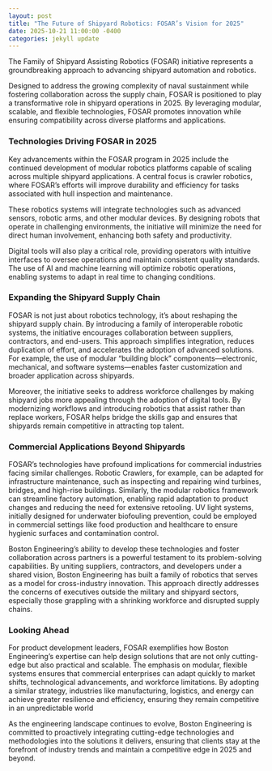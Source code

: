 ```yaml
---
layout: post
title: "The Future of Shipyard Robotics: FOSAR’s Vision for 2025"
date: 2025-10-21 11:00:00 -0400
categories: jekyll update
---
```


The Family of Shipyard Assisting Robotics (FOSAR) initiative represents a groundbreaking approach to advancing shipyard
automation and robotics.

Designed to address the growing complexity of naval sustainment while fostering collaboration across the supply chain,
FOSAR is positioned to play a transformative role in
shipyard operations in 2025. By leveraging modular, scalable, and flexible technologies,
FOSAR promotes innovation while ensuring compatibility across diverse platforms and
applications.

<h3>
Technologies Driving FOSAR in 2025
</h3>

Key advancements within the FOSAR program in 2025 include the continued development of modular robotics platforms
capable of scaling across multiple shipyard applications. A central focus is crawler robotics, where FOSAR’s efforts
will improve durability and efficiency for tasks associated with hull inspection and maintenance.

These robotics systems will integrate technologies such as advanced sensors, robotic arms, and other modular devices. By
designing robots that operate in challenging environments, the initiative will minimize the need for direct human
involvement,
enhancing both safety and productivity.

Digital tools will also play a critical role, providing operators with intuitive interfaces to oversee operations and
maintain consistent quality standards. The use of AI and machine learning will optimize robotic operations, enabling
systems to adapt in real time to changing conditions.

<h3>
Expanding the Shipyard Supply Chain
</h3>

FOSAR is not just about robotics technology, it’s about reshaping the shipyard supply chain. By introducing a family of
interoperable robotic systems, the initiative encourages collaboration between suppliers, contractors, and end-users.
This approach simplifies integration, reduces duplication of effort, and accelerates the adoption of advanced solutions.
For example, the use
of modular “building block” components—electronic, mechanical, and software systems—enables faster customization and
broader application across shipyards.

Moreover, the initiative seeks to address workforce challenges by making shipyard jobs more appealing through the
adoption of digital tools. By modernizing workflows and introducing robotics that assist rather than replace workers,
FOSAR helps bridge the skills gap and ensures that shipyards remain competitive in attracting top talent.

<h3>
Commercial Applications Beyond Shipyards
</h3>

FOSAR’s technologies have profound implications for commercial industries facing similar challenges. Robotic Crawlers,
for example, can be adapted for infrastructure maintenance, such as inspecting and repairing wind turbines, bridges, and
high-rise buildings. Similarly, the modular robotics framework can streamline factory automation, enabling rapid
adaptation to product changes and reducing the need for extensive retooling. UV light systems, initially designed for
underwater biofouling prevention, could be employed in commercial settings like food production and healthcare to ensure
hygienic surfaces and contamination control.

Boston Engineering’s ability to develop these technologies and foster collaboration across partners is a powerful
testament to its problem-solving capabilities. By uniting suppliers, contractors, and developers under a shared vision,
Boston Engineering has built a family of robotics that serves as a model for cross-industry innovation. This approach
directly addresses the concerns of executives outside the military and shipyard sectors, especially those grappling with
a shrinking workforce and disrupted supply chains.

<h3>
Looking Ahead
</h3>

For product development leaders, FOSAR exemplifies how Boston Engineering’s expertise can help design solutions that are
not only cutting-edge but also practical and scalable. The emphasis on modular, flexible systems ensures that commercial
enterprises can adapt quickly to market shifts, technological advancements, and workforce limitations. By adopting a
similar strategy, industries like manufacturing, logistics, and energy can achieve greater resilience and
efficiency, ensuring they remain competitive in an unpredictable world

As the engineering landscape continues to evolve, Boston Engineering is committed to proactively integrating
cutting-edge technologies and methodologies into the solutions it delivers, ensuring that clients stay at the forefront
of industry trends and maintain a competitive edge in 2025 and beyond.